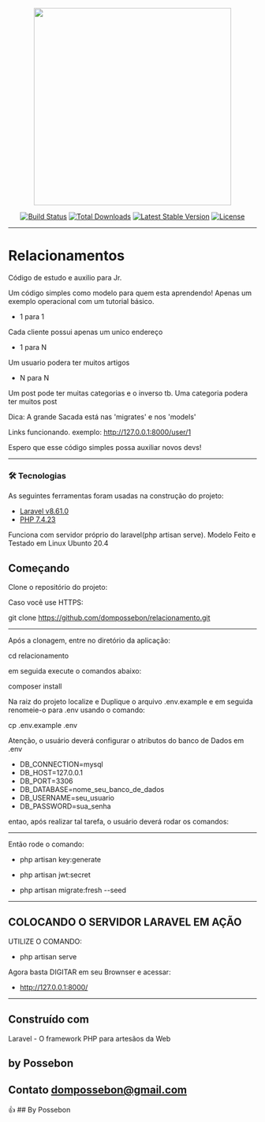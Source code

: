 <p align="center"><a href="https://laravel.com" target="_blank"><img src="https://raw.githubusercontent.com/laravel/art/master/logo-lockup/5%20SVG/2%20CMYK/1%20Full%20Color/laravel-logolockup-cmyk-red.svg" width="400"></a></p>

<p align="center">
<a href="https://travis-ci.org/laravel/framework"><img src="https://travis-ci.org/laravel/framework.svg" alt="Build Status"></a>
<a href="https://packagist.org/packages/laravel/framework"><img src="https://img.shields.io/packagist/dt/laravel/framework" alt="Total Downloads"></a>
<a href="https://packagist.org/packages/laravel/framework"><img src="https://img.shields.io/packagist/v/laravel/framework" alt="Latest Stable Version"></a>
<a href="https://packagist.org/packages/laravel/framework"><img src="https://img.shields.io/packagist/l/laravel/framework" alt="License"></a>
</p>

---------------------------------------------------------

# Relacionamentos

Código de estudo e auxilio para Jr.

Um código simples como modelo para quem esta aprendendo! Apenas um exemplo operacional com um tutorial básico.

- 1 para 1

Cada cliente possui apenas um unico endereço

- 1 para N

Um usuario podera ter muitos artigos

- N para N

Um post pode ter muitas categorias e o inverso tb.
Uma categoria podera ter muitos post

Dica: A grande Sacada está nas 'migrates' e nos 'models'

Links funcionando.
exemplo: http://127.0.0.1:8000/user/1

Espero que esse código simples possa auxiliar novos devs!

---------------------------------------------------------

### 🛠 Tecnologias

As seguintes ferramentas foram usadas na construção do projeto:

- [Laravel v8.61.0](https://laravel.com/docs/8.x)
- [PHP 7.4.23](https://www.php.net/downloads.php#v7.4.23)

Funciona com servidor próprio do laravel(php artisan serve).
Modelo Feito e Testado em Linux Ubunto 20.4

## Começando

Clone o repositório do projeto:

Caso você use HTTPS:

git clone https://github.com/dompossebon/relacionamento.git

---------------------------------------------------------

Após a clonagem, entre no diretório da aplicação:

cd relacionamento

em seguida execute o comandos abaixo:

composer install

Na raiz do projeto localize e Duplique o arquivo .env.example e em seguida renomeie-o para .env usando o comando:

cp .env.example .env

Atenção, o usuário deverá configurar o atributos do banco de Dados em .env

- DB_CONNECTION=mysql
- DB_HOST=127.0.0.1
- DB_PORT=3306
- DB_DATABASE=nome_seu_banco_de_dados
- DB_USERNAME=seu_usuario
- DB_PASSWORD=sua_senha

entao, após realizar tal tarefa, o usuário deverá rodar os comandos:

---------------------------------------------------------

Então rode o comando:

 - php artisan key:generate

 - php artisan jwt:secret
  
 - php artisan migrate:fresh --seed

---------------------------------------------------------

## COLOCANDO O SERVIDOR LARAVEL EM AÇÃO

UTILIZE O COMANDO:

- php artisan serve

Agora basta DIGITAR em seu Brownser e acessar:

-  http://127.0.0.1:8000/

---------------------------------------------------------

## Construído com
Laravel - O framework PHP para artesãos da Web

## by Possebon
## Contato dompossebon@gmail.com

:+1: ## By Possebon

